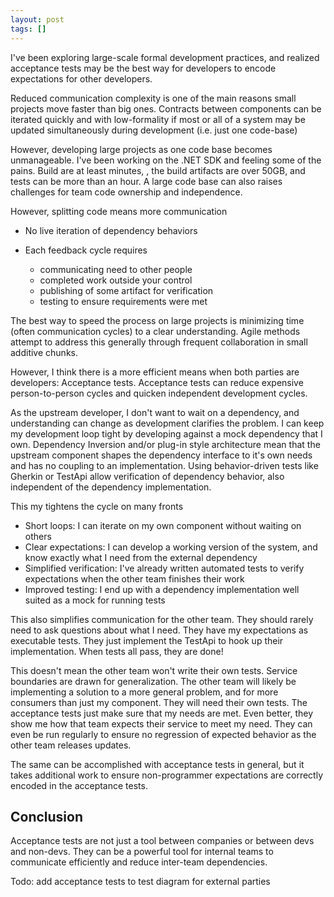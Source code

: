 ```yaml
---
layout: post
tags: []
---
```


I've been exploring large-scale formal development practices, and realized acceptance tests may be the best way for developers to encode expectations for other developers.
<!-- (maybe rephrase to sound less conclusive than "realized") -->

Reduced communication complexity is one of the main reasons small projects move faster than big ones. Contracts between components can be iterated quickly and with low-formality if most or all of a system may be updated simultaneously during development (i.e. just one code-base)

However, developing large projects as one code base becomes unmanageable. I've been working on the .NET SDK and feeling some of the pains. Build are at least minutes, , the build artifacts are over 50GB, and tests can be more than an hour. A large code base can also raises challenges for team code ownership and independence.

However, splitting code means more communication
- No live iteration of dependency behaviors
- Each feedback cycle requires
  - communicating need to other people
  - completed work outside your control
  - publishing of some artifact for verification
  - testing to ensure requirements were met

  <!-- - todo: maybe move this up and share the same steps across cycle formalities-->

The best way to speed the process on large projects is minimizing time (often communication cycles) to a clear understanding. Agile methods attempt to address this generally through frequent collaboration in small additive chunks.

However, I think there is a more efficient means when both parties are developers: Acceptance tests. Acceptance tests can reduce expensive person-to-person cycles and quicken independent development cycles.

As the upstream developer, I don't want to wait on a dependency, and understanding can change as development clarifies the problem. I can keep my development loop tight by developing against a mock dependency that I own. Dependency Inversion and/or plug-in style architecture mean that the upstream component shapes the dependency interface to it's own needs and has no coupling to an implementation.
Using behavior-driven tests like Gherkin or TestApi allow verification of dependency behavior, also independent of the dependency implementation.

This my tightens the cycle on many fronts
- Short loops: I can iterate on my own component without waiting on others
- Clear expectations: I can develop a working version of the system, and know exactly what I need from the external dependency
- Simplified verification: I've already written automated tests to verify expectations when the other team finishes their work 
- Improved testing: I end up with a dependency implementation well suited as a mock for running tests

This also simplifies communication for the other team. They should rarely need to ask questions about what I need. They have my expectations as executable tests. They just implement the TestApi to hook up their implementation. When tests all pass, they are done!

This doesn't mean the other team won't write their own tests. Service boundaries are drawn for generalization. The other team will likely be implementing a solution to a more general problem, and for more consumers than just my component. They will need their own tests. The acceptance tests just make sure that my needs are met. Even better, they show me how that team expects their service to meet my need.  They can even be run regularly to ensure no regression of expected behavior as the other team releases updates.

The same can be accomplished with acceptance tests in general, but it takes additional work to ensure non-programmer expectations are correctly encoded in the acceptance tests.

<!-- TODO: clarify how behavior driven testing methods create these kinds of tests by default -->

## Conclusion

Acceptance tests are not just a tool between companies or between devs and non-devs. They can be a powerful tool for internal teams to communicate efficiently and reduce inter-team dependencies.
<!-- TODO: This definitely needs refactoring, but the key ideas should all be here -->

Todo: add acceptance tests to test diagram for external parties